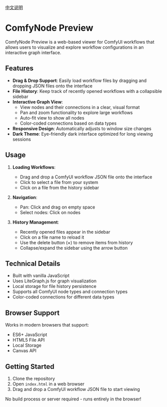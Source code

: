 [中文说明](https://github.com/xiongmu0-0/ComfyNode_Preview/blob/main/READMECN.md)

# ComfyNode Preview

ComfyNode Preview is a web-based viewer for ComfyUI workflows that allows users to visualize and explore workflow configurations in an interactive graph interface.

## Features

- **Drag & Drop Support**: Easily load workflow files by dragging and dropping JSON files onto the interface
- **File History**: Keep track of recently opened workflows with a collapsible sidebar
- **Interactive Graph View**: 
  - View nodes and their connections in a clear, visual format
  - Pan and zoom functionality to explore large workflows
  - Auto-fit view to show all nodes
  - Color-coded connections based on data types
- **Responsive Design**: Automatically adjusts to window size changes
- **Dark Theme**: Eye-friendly dark interface optimized for long viewing sessions

## Usage

1. **Loading Workflows**:
   - Drag and drop a ComfyUI workflow JSON file onto the interface
   - Click to select a file from your system
   - Click on a file from the history sidebar

2. **Navigation**:
   - Pan: Click and drag on empty space
   - Select nodes: Click on nodes

3. **History Management**:
   - Recently opened files appear in the sidebar
   - Click on a file name to reload it
   - Use the delete button (×) to remove items from history
   - Collapse/expand the sidebar using the arrow button

## Technical Details

- Built with vanilla JavaScript
- Uses LiteGraph.js for graph visualization
- Local storage for file history persistence
- Supports all ComfyUI node types and connection types
- Color-coded connections for different data types

## Browser Support

Works in modern browsers that support:
- ES6+ JavaScript
- HTML5 File API
- Local Storage
- Canvas API

## Getting Started

1. Clone the repository
2. Open `index.html` in a web browser
3. Drag and drop a ComfyUI workflow JSON file to start viewing

No build process or server required - runs entirely in the browser!
